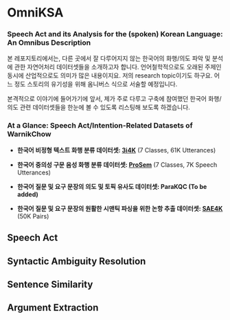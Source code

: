 # OmniKSA
### Speech Act and its Analysis for the (spoken) Korean Language: An Omnibus Description

본 레포지토리에서는, 다른 곳에서 잘 다루어지지 않는 한국어의 화행/의도 파악 및 분석에 관한 자연어처리 데이터셋들을 소개하고자 합니다. 언어철학적으로도 오래된 주제인 동시에 산업적으로도 의미가 많은 내용이지요. 저의 research topic이기도 하구요. 어느 정도 스토리의 유기성을 위해 옴니버스 식으로 서술할 예정입니다. 

본격적으로 이야기에 들어가기에 앞서, 제가 주로 다루고 구축에 참여했던 한국어 화행/의도 관련 데이터셋들을 한눈에 볼 수 있도록 리스팅해 보도록 하겠습니다.

### At a Glance: Speech Act/Intention-Related Datasets of WarnikChow

- **한국어 비정형 텍스트 화행 분류 데이터셋: [3i4K](https://github.com/warnikchow/3i4k)**  (7 Classes, 61K Utterances)

- **한국어 중의성 구문 음성 화행 분류 데이터셋: [ProSem](https://github.com/warnikchow/prosem)** (7 Classes, 7K Speech Utterances)

- **한국어 질문 및 요구 문장의 의도 및 토픽 유사도 데이터셋: ParaKQC (To be added)**

- **한국어 질문 및 요구 문장의 원활한 시맨틱 파싱을 위한 논항 추출 데이터셋: [SAE4K](https://github.com/warnikchow/sae4k)** (50K Pairs)

## Speech Act

## Syntactic Ambiguity Resolution

## Sentence Similarity

## Argument Extraction

